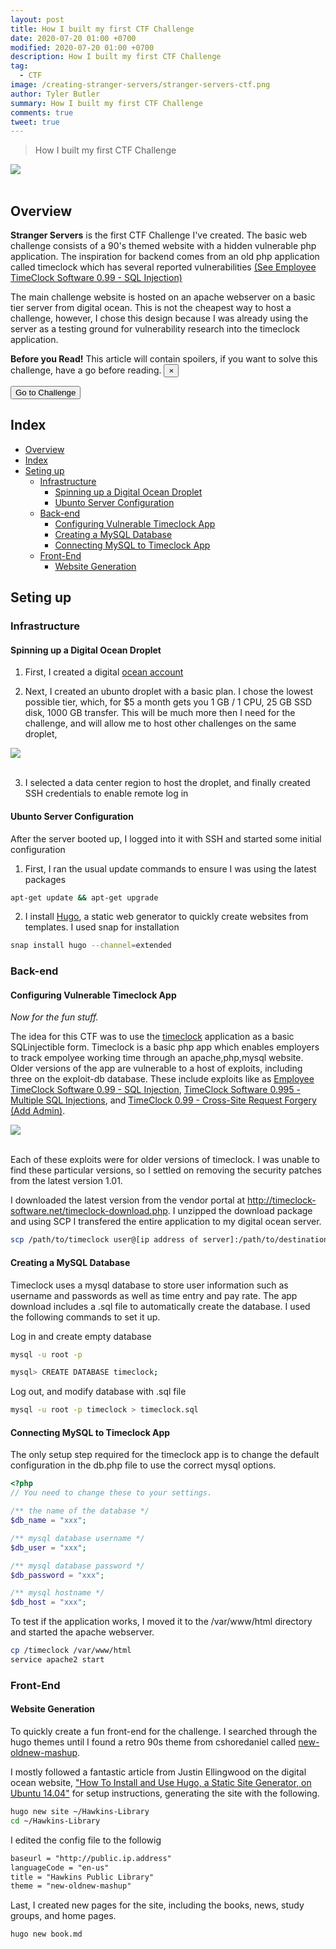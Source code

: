 ```yaml
---
layout: post
title: How I built my first CTF Challenge
date: 2020-07-20 01:00 +0700
modified: 2020-07-20 01:00 +0700
description: How I built my first CTF Challenge
tag:
  - CTF
image: /creating-stranger-servers/stranger-servers-ctf.png
author: Tyler Butler
summary: How I built my first CTF Challenge
comments: true
tweet: true
---
```

> How I built my first CTF Challenge

<div class="row mt-3">
    <div class="center">
        <img class="img-fluid rounded z-depth-1" src="stranger-servers-ctf.png">
    </div>
</div>
<br/>  



## Overview

**Stranger Servers** is the first CTF Challenge I've created. The basic web challenge consists of a 90's themed website with a hidden vulnerable php application. The inspiration for backend comes from an old php application called timeclock which  has several reported vulnerabilities [(See Employee TimeClock Software 0.99 - SQL Injection)](https://www.exploit-db.com/exploits/39427)     

The main challenge website is hosted on an apache webserver on a basic tier server from digital ocean. This is not the cheapest way to host a challenge, however, I chose this design because I was already using the server as a testing ground for vulnerability research into the timeclock application. 

<div class="alert alert-danger alert-dismissible fade show" role="alert" >
  <strong class="text-dark">Before you Read!</strong> This article will contain spoilers, if you want to solve this challenge, have a go before reading.
  <button type="button" class="close" data-dismiss="alert" aria-label="Close">
    <span aria-hidden="true">&times;</span>
  </button>
</div>     

<a href="https://0x90skids.com/ctf/"><button type="button" class="btn btn-dark">Go to Challenge</button>
</a> 


## Index
- [Overview](#overview)
- [Index](#index)
- [Seting up](#seting-up)
  - [Infrastructure](#infrastructure)
    - [Spinning up a Digital Ocean Droplet](#spinning-up-a-digital-ocean-droplet)
    - [Ubunto Server Configuration](#ubunto-server-configuration)
  - [Back-end](#back-end)
    - [Configuring Vulnerable Timeclock App](#configuring-vulnerable-timeclock-app)
    - [Creating a MySQL Database](#creating-a-mysql-database)
    - [Connecting MySQL to Timeclock App](#connecting-mysql-to-timeclock-app)
  - [Front-End](#front-end)
    - [Website Generation](#website-generation)

## Seting up 

### Infrastructure

#### Spinning up a Digital Ocean Droplet

1) First, I created a digital [ocean account ](https://www.digitalocean.com/)      
  
2) Next, I created an ubunto droplet with a basic plan. I chose the lowest possible tier, which, for $5 a month gets you 1 GB / 1 CPU, 25 GB SSD disk, 1000 GB transfer. This will be much more then I need for the challenge, and will allow me to host other challenges on the same droplet,

<div class="row mt-3">
    <div class="center">
        <img class="img-fluid rounded z-depth-1" src="stranger-servers-1.png">
    </div>
</div>
<br/>  

3) I selected a data center region to host the droplet, and finally created SSH credentials to enable remote log in

#### Ubunto Server Configuration  

After the server booted up, I logged into it with SSH and started some initial configuration   

1)  First, I ran the usual update commands to ensure I was using the latest packages 

```bash
apt-get update && apt-get upgrade
```

2) I install [Hugo](https://gohugo.io/), a static web generator to quickly create websites from templates. I used snap for installation

```bash
snap install hugo --channel=extended
``` 

### Back-end

#### Configuring Vulnerable Timeclock App  
*Now for the fun stuff.*

The idea for this CTF was to use the [timeclock](http://timeclock-software.net/) application as a basic SQLinjectible form. Timeclock is a basic php app which enables employers to track empolyee working time through an apache,php,mysql website. Older versions of the app are vulnerable to a host of exploits, including three on the exploit-db database. These include exploits like as [Employee TimeClock Software 0.99 - SQL Injection](https://www.exploit-db.com/exploits/39427), [TimeClock Software 0.995 - Multiple SQL Injections](https://www.exploit-db.com/exploits/39404), and [TimeClock 0.99 - Cross-Site Request Forgery (Add Admin)](https://www.exploit-db.com/exploits/11516).  

<div class="row mt-3">
    <div class="center">
        <img class="img-fluid rounded z-depth-1" src="exploit-db.png">
    </div>
</div>
<br/>  

Each of these exploits were for older versions of timeclock. I was unable to find these particular versions, so I settled on removing the security patches from the latest version 1.01.  

I downloaded the latest version from the vendor portal at http://timeclock-software.net/timeclock-download.php. I unzipped the download package and using SCP I transfered the entire application to my digital ocean server.  

```bash 
scp /path/to/timeclock user@[ip address of server]:/path/to/destination
```  

#### Creating a MySQL Database   
Timeclock uses a mysql database to store user information such as username and passwords as well as time entry and pay rate. The app download includes a .sql file to automatically create the database. I used the following commands to set it up.  

Log in and create empty database
```bash
mysql -u root -p    

mysql> CREATE DATABASE timeclock;
``` 

Log out, and modify database with .sql file   
```bash
mysql -u root -p timeclock > timeclock.sql
```  

#### Connecting MySQL to Timeclock App     

The only setup step required for the timeclock app is to change the default configuration in the db.php file to use the correct mysql options.  

```php 
<?php
// You need to change these to your settings.

/** the name of the database */
$db_name = "xxx";

/** mysql database username */
$db_user = "xxx";

/** mysql database password */
$db_password = "xxx";

/** mysql hostname */
$db_host = "xxx";
```  

To test if the application works, I moved it to the /var/www/html directory and started the apache webserver.   

```bash
cp /timeclock /var/www/html
service apache2 start 
```

### Front-End  

#### Website Generation    
To quickly create a fun front-end for the challenge. I searched through the hugo themes until I found a retro 90s theme from cshoredaniel called [new-oldnew-mashup](https://github.com/cshoredaniel/new-oldnew-mashup).   

I mostly followed a fantastic article from Justin Ellingwood on the digital ocean website, ["How To Install and Use Hugo, a Static Site Generator, on Ubuntu 14.04"](https://www.digitalocean.com/community/tutorials/how-to-install-and-use-hugo-a-static-site-generator-on-ubuntu-14-04) for setup instructions, generating the site with the following.

``` bash
hugo new site ~/Hawkins-Library
cd ~/Hawkins-Library
```

I edited the config file to the followig 

```html 
baseurl = "http://public.ip.address"
languageCode = "en-us"
title = "Hawkins Public Library"
theme = "new-oldnew-mashup"
```  

Last, I created new pages for the site, including the books, news, study groups, and home pages. 

```bash
hugo new book.md
```  


